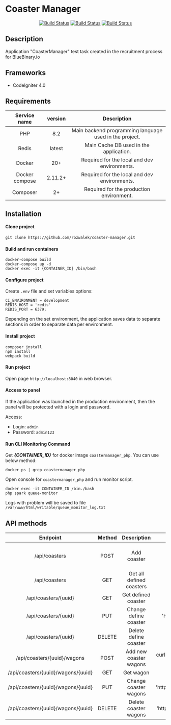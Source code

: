 # Coaster Manager
<p align="center">
<a href="https://codeigniter.com/"><img src="https://img.shields.io/badge/CodeIgniter-orange?style=for-the-badge&logo=CodeIgniter&logoColor=white" alt="Build Status"></a>
<a href="https://www.postgresql.org/"><img src="https://img.shields.io/badge/redis-%23316192.svg?style=for-the-badge&logo=redis&logoColor=white" alt="Build Status"></a>
<a href="https://www.php.net/"><img src="https://img.shields.io/badge/PHP-777BB4?style=for-the-badge&logo=php&logoColor=white" alt="Build Status"></a>
</p>

## Description
Application "CoasterManager" test task created in the recruitment process for BlueBinary.io 

## Frameworks
* CodeIgniter 4.0

## Requirements

|  Service name  | version |                      Description                       |
|:--------------:|:-------:|:------------------------------------------------------:|
|      PHP       |   8.2   | Main backend programming language used in the project. |
|     Redis      | latest  |         Main Cache DB used in the application.         |
|     Docker     |   20+   |      Required for the local and dev environments.      |
| Docker compose | 2.11.2+ |      Required for the local and dev environments.      |
|    Composer    |   2+    |        Required for the production environment.        |


## Installation

#### Clone project

`git clone https://github.com/rozwalek/coaster-manager.git`

#### Build and run containers
```
docker-compose build
docker-compose up -d
docker exec -it {CONTAINER_ID} /bin/bash
```

#### Configure project

Create ``.env`` file and set variables options:

```
CI_ENVIRONMENT = development
REDIS_HOST = 'redis'
REDIS_PORT = 6379;
```

Depending on the set environment, the application saves data to separate sections in order to separate data per environment.

#### Install project
```
composer install
npm install
webpack build
``` 

#### Run project

Open page ``http://localhost:8040`` in web browser.

#### Access to panel

If the application was launched in the production environment, then the panel will be protected with a login and password.

Access:
- Login: ``admin``
- Password: ``admin123``

#### Run CLI Monitoring Command

Get _**{CONTAINER_ID}**_ for docker image ``coastermanager_php``. You can use below method:

``docker ps | grep coastermanager_php``

Open console for ``coastermanager_php`` and run monitor script.

```
docker exec -it CONTAINER_ID /bin./bash
php spark queue-monitor
```

Logs with problem will be saved to file ```/var/www/html/writable/queue_monitor_log.txt```

## API methods

|              Endpoint              | Method |       Description        |                                                                                                                                                                                             Example                                                                                                                                                                                              |
|:----------------------------------:|:------:|:------------------------:|:------------------------------------------------------------------------------------------------------------------------------------------------------------------------------------------------------------------------------------------------------------------------------------------------------------------------------------------------------------------------------------------------:|
|           /api/coasters            |  POST  |       Add coaster        |                                                                                             curl --location 'http://localhost:8040/api/coasters' --form 'number_of_client="45000"' --form 'number_of_staff="12"' --form 'route_lenght="1200"' --form 'time_start="08:00"' --form 'time_end="15:00"'                                                                                              |
|           /api/coasters            |  GET   | Get all defined coasters |                                                                                                                                                                       curl --location 'http://localhost:8040/api/coasters'                                                                                                                                                                       |
|        /api/coasters/{uuid}        |  GET   |   Get defined coaster    |                                                                                                                                                                curl --location 'http://localhost:8040/api/coasters/67a518c04f8c3'                                                                                                                                                                |
|        /api/coasters/{uuid}        |  PUT   |  Change define coaster   |                                                                                                                    curl --location --request PUT 'http://localhost:8040/api/coasters/67a51a9a25907' --header 'Content-Type: application/json' --data '{"time_end": "16:00"}'                                                                                                                     |
|        /api/coasters/{uuid}        | DELETE |  Delete define coaster   |                                                                                                                                                       curl --location --request DELETE 'http://localhost:8040/api/coasters/67a518c04f8c3'                                                                                                                                                        |
|    /api/coasters/{uuid}/wagons     |  POST  |  Add new coaster wagons  |                                                                                                                                  curl --location 'http://localhost:8040/api/coasters/67a9fbfaf02a9/wagons' --form 'number_of_places="32"' --form 'speed="1.2"'                                                                                                                                   |
| /api/coasters/{uuid}/wagons/{uuid} |  GET   |        Get wagon         |                                                                                                                                                                                                                                                                                                                                                                                                  |
| /api/coasters/{uuid}/wagons/{uuid} |  PUT   |  Change coaster wagons   |                                                                                                             curl --location --request PUT 'http://localhost:8040/api/coasters/67a7ba1b9f9c0/wagons/67a7beb7b1925' --header 'Content-Type: application/json' --data '{"speed": 1.6 }'                                                                                                             |
| /api/coasters/{uuid}/wagons/{uuid} | DELETE |  Delete coaster wagons   |                                                                                                                   curl --location --request DELETE 'http://localhost:8040/api/coasters/67a7ba1b9f9c0/wagons/67a7becf2b462' --form 'number_of_places="32"' --form 'speed="1.2"'                                                                                                                   |

